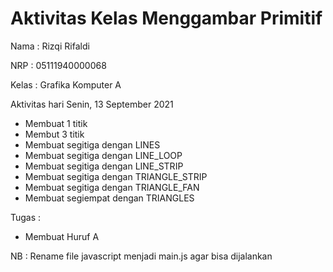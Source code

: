# Aktivitas Kelas Menggambar Primitif
Nama : Rizqi Rifaldi 

NRP : 05111940000068

Kelas  : Grafika Komputer A

Aktivitas hari Senin, 13 September 2021

* Membuat 1 titik
* Membut 3 titik
* Membuat segitiga dengan LINES
* Membuat segitiga dengan LINE_LOOP
* Membuat segitiga dengan LINE_STRIP
* Membuat segitiga dengan TRIANGLE_STRIP
* Membuat segitiga dengan TRIANGLE_FAN
* Membuat segiempat dengan TRIANGLES

Tugas :
* Membuat Huruf A









NB : Rename file javascript menjadi main.js agar bisa dijalankan
